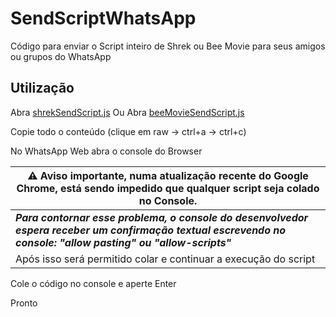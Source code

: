 # SendScriptWhatsApp

Código para enviar o Script inteiro de Shrek ou Bee Movie para seus amigos ou grupos do WhatsApp

## Utilização

Abra [shrekSendScript.js](https://github.com/Matt-Fontes/SendScriptWhatsApp/blob/main/shrekSendScript.js)
Ou
Abra [beeMovieSendScript.js](https://github.com/Matt-Fontes/SendScriptWhatsApp/blob/main/beeMovieSendScript.js)

Copie todo o conteúdo (clique em raw -> ctrl+a -> ctrl+c)

No WhatsApp Web abra o console do Browser

| ⚠️ Aviso importante, numa atualização recente do Google Chrome, está sendo impedido que qualquer script seja colado no Console.                                |
|----------------------------------------------------------------------------------------------------------------------------------------------------------------|
| ***Para contornar esse problema, o console do desenvolvedor espera receber um confirmação textual escrevendo no console: "allow pasting" ou "allow-scripts"*** | 
| Após isso será permitido colar e continuar a execução do script                                                                                                |


Cole o código no console e aperte Enter

Pronto
